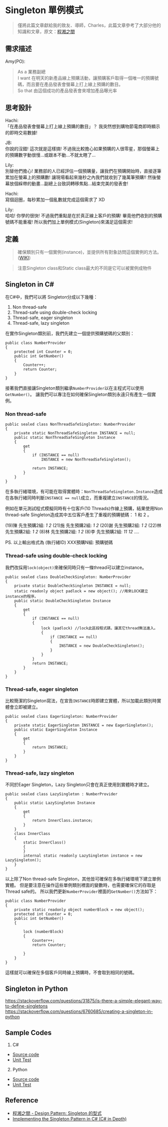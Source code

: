 # Singleton 單例模式

> 僅將此篇文章獻給我的致友、導師，Charles，此篇文章參考了大部分他的知識和文章，原文：[程湘之間](http://charlesbc.blogspot.tw/2009/04/design-pattern-singleton.html)

## 需求描述

Amy(PO):
> As a 業務副總<br>
> I want 在明天的新產品線上預購活動，讓預購客戶取得一個唯一的預購號碼，而且要在產品發表會螢幕上打上線上預購的數目。<br>
> So that 由這個成功的產品發表會來增加產品曝光率<br>


## 思考設計

Hachi:<br>
「在產品發表會螢幕上打上線上預購的數目」？ 
我突然想到購物節電商即時顯示的即時交易數據!

JB:<br>
你說的沒錯! 這次就是這樣搞! 
不過我比較擔心如果預購的人很零星，那個螢幕上的預購數字動很慢...或跟本不動...不就太瞎了...

Lily:<br>
別替他們擔心! 業務部的人已經評估一個預購量，讓我們在預購開始時，直接逐筆累加在螢幕上的預購數! 讓現場看起來幾秒之內我們就收到了幾萬筆預購!! 然後螢幕放個綵帶的動畫...副總上台致詞轉移焦點...結束完美的發表會!

Hachi:<br>
寫個迴圈，每秒累加一個亂數就完成這個需求了 XD

Lily:<br>
哈哈! 你學的很快! 不過我們重點是在於真正線上客戶的預購! 畢竟他們收到的預購號碼不能重複!
所以我們加上單例模式(Singleton)來滿足這個需求!


## 定義

> 確保類別只有一個實例(instance)，並提供所有對象訪問這個實例的方法。([WIKI](https://en.wikipedia.org/wiki/Singleton_pattern))


> 注意Singleton class和Static class最大的不同是它可以被實例成物件


## Singleton in C#

在C#中，我們可以將 Singleton分成以下幾種：
1. Non thread-safe
2. Thread-safe using double-check locking
3. Thread-safe, eager singleton
4. Thread-safe, lazy singleton


在實作Singleton類別前，我們先建立一個提供預購號碼的父類別：

```
public class NumberProvider
{
    protected int Counter = 0;
    public int GetNumber()
    {
        Counter++;
        return Counter;
    }
}
```

接著我們直接讓Singleton類別繼承`NumberProvider`以在主程式可以使用`GetNumber()`。
讓我們可以專注在如何確保Singleton類別永遠只有產生一個實例。



### Non thread-safe

```
public sealed class NonThreadSafeSingleton: NumberProvider
{
    private static NonThreadSafeSingleton INSTANCE = null;
    public static NonThreadSafeSingleton Instance 
    {
        get
        {
            if (INSTANCE == null)
                INSTANCE = new NonThreadSafeSingleton();

            return INSTANCE;
        }
    }
}
```

在多執行緒環境，有可能在取得實體時：`NonThreadSafeSingleton.Instance`造成在各執行緒同時判斷`INSTANCE == null`成立，而重複建立`INSTANCE`的情況。

例如在單元測試程式模擬同時有十位客戶(10 Threads)作線上預購，結果使用Non thread-safe Singleton造成其中五位客戶產生了重複的預購號碼： 1 和 2 。

(19)陳 先生預購2組: *1* *2* 
(21)施 先生預購2組: *1* *2* 
(20)謝 先生預購2組: *1* *2* 
(22)林 先生預購2組: *1* *2* 
(8)林 先生預購2組: *1* *2* 
(8)李 先生預購2組: *11* *12* 
....

PS. 以上輸出格式為 (執行緒ID) XXX預購N組: 預購號碼


### Thread-safe using double-check locking

我們改採用`lock(object)`來確保同時只有一條thread可以建立instance。

```
public sealed class DoubleCheckSingleton: NumberProvider
{
    private static DoubleCheckSingleton INSTANCE = null;
    static readonly object padlock = new object(); //用來LOCK建立instance的程序。
    public static DoubleCheckSingleton Instance
    {
        get
        {
            if (INSTANCE == null)
            {
                lock (padlock) //lock此區段程式碼，讓其它thread無法進入。
                {
                    if (INSTANCE == null)
                    {
                        INSTANCE = new DoubleCheckSingleton();
                    }
                }
            }
            return INSTANCE;
        }
    }
}
```

### Thread-safe, eager singleton

比較簡潔的Singleton寫法，在宣告`INSTANCE`時即建立實體，所以加載此類別時實體會立即被建立。

```
public sealed class EagerSingleton: NumberProvider
{
    private static EagerSingleton INSTANCE = new EagerSingleton();
    public static EagerSingleton Instance 
    {
        get
        {
            return INSTANCE;
        }
    }
}
```

### Thread-safe, lazy singleton

不同於Eager Singleton，Lazy Singleton只會在真正使用到實體時才建立。

```
public sealed class LazySingleton : NumberProvider
{
    public static LazySingleton Instance
    {
        get
        {
            return InnerClass.instance;
        }
    }
    class InnerClass
    {
        static InnerClass()
        {
        }
        internal static readonly LazySingleton instance = new LazySingleton();
    }
}
```

以上除了Non thread-safe Singleton，其他皆可確保在多執行緒環境下建立單例實體。
但是要注意在操作這些單例類別裡面的變數時，也需要確保它的存取是Thread safe的。
所以我們更新`NumberProvider`裡面的`GetNumber()`方法如下：

```
public class NumberProvider
{
    private static readonly object numberBlock = new object();
    protected int Counter = 0;
    public int GetNumber()
    {

        lock (numberBlock)
        {
            Counter++;
            return Counter;

        }
    }
}
```

這樣就可以確保在多個客戶同時線上預購時，不會取到相同的號碼。


## Singleton in Python

https://stackoverflow.com/questions/31875/is-there-a-simple-elegant-way-to-define-singletons
https://stackoverflow.com/questions/6760685/creating-a-singleton-in-python



## Sample Codes

1. C#
- [Source code](https://github.com/KarateJB/DesignPattern.Sample/tree/master/CSharp/DP.Domain/Samples/Singleton)
- [Unit Test](https://github.com/KarateJB/DesignPattern.Sample/blob/master/CSharp/DP.UnitTest/UtSingleton.cs)

2. Python
- [Source code](https://github.com/KarateJB/DesignPattern.Sample/tree/master/Python/Samples/Singleton)
- [Unit Test](https://github.com/KarateJB/DesignPattern.Sample/blob/master/Python/Samples/Singleton/UtSingleton.py)

## Reference
- [程湘之間 - Design Pattern: Singleton 的型式](http://charlesbc.blogspot.tw/2009/04/design-pattern-singleton.html)
- [Implementing the Singleton Pattern in C# (C# in Depth)](http://csharpindepth.com/Articles/General/Singleton.aspx)
